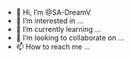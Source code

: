 - 👋 Hi, I’m @SA-DreamV
- 👀 I’m interested in ...
- 🌱 I’m currently learning ...
- 💞️ I’m looking to collaborate on ...
- 📫 How to reach me ...

<!---
SA-DreamV/SA-DreamV is a ✨ special ✨ repository because its `README.md` (this file) appears on your GitHub profile.
You can click the Preview link to take a look at your changes.
--->
